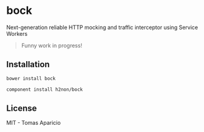 # bock

Next-generation reliable HTTP mocking and traffic interceptor using Service Workers

> Funny work in progress!

## Installation

```bash
bower install bock
```

```bash
component install h2non/bock
```

## License

MIT - Tomas Aparicio
